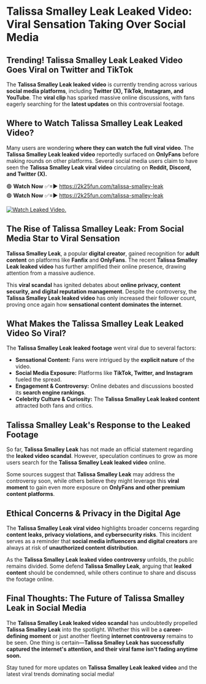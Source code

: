 # Talissa Smalley Leak Leaked Video: Viral Sensation Taking Over Social Media

## **Trending! Talissa Smalley Leak Leaked Video Goes Viral on Twitter and TikTok**
The **Talissa Smalley Leak leaked video** is currently trending across various **social media platforms**, including **Twitter (X), TikTok, Instagram, and YouTube**. The **viral clip** has sparked massive online discussions, with fans eagerly searching for the **latest updates** on this controversial footage.

## **Where to Watch Talissa Smalley Leak Leaked Video?**
Many users are wondering **where they can watch the full viral video**. The **Talissa Smalley Leak leaked video** reportedly surfaced on **OnlyFans** before making rounds on other platforms. Several social media users claim to have seen the **Talissa Smalley Leak viral video** circulating on **Reddit, Discord, and Twitter (X).**

🟢 **Watch Now** ✅=► https://2k25fun.com/talissa-smalley-leak  
🟢 **Watch Now** ✅=► https://2k25fun.com/talissa-smalley-leak  

[![Watch Leaked Video.](https://miro.medium.com/v2/resize:fit:828/format:webp/1*cilzJN44JGOrTw9NJCrNHA.gif "Watch Leaked Video")](https://2k25fun.com/talissa-smalley-leak)

## **The Rise of Talissa Smalley Leak: From Social Media Star to Viral Sensation**
**Talissa Smalley Leak**, a popular **digital creator**, gained recognition for **adult content** on platforms like **Fanfix** and **OnlyFans**. The recent **Talissa Smalley Leak leaked video** has further amplified their online presence, drawing attention from a massive audience.

This **viral scandal** has ignited debates about **online privacy, content security, and digital reputation management**. Despite the controversy, the **Talissa Smalley Leak leaked video** has only increased their follower count, proving once again how **sensational content dominates the internet**.

## **What Makes the Talissa Smalley Leak Leaked Video So Viral?**
The **Talissa Smalley Leak leaked footage** went viral due to several factors:
- **Sensational Content:** Fans were intrigued by the **explicit nature** of the video.
- **Social Media Exposure:** Platforms like **TikTok, Twitter, and Instagram** fueled the spread.
- **Engagement & Controversy:** Online debates and discussions boosted its **search engine rankings**.
- **Celebrity Culture & Curiosity:** The **Talissa Smalley Leak leaked content** attracted both fans and critics.

## **Talissa Smalley Leak's Response to the Leaked Footage**
So far, **Talissa Smalley Leak** has not made an official statement regarding the **leaked video scandal**. However, speculation continues to grow as more users search for the **Talissa Smalley Leak leaked video** online.

Some sources suggest that **Talissa Smalley Leak** may address the controversy soon, while others believe they might leverage this **viral moment** to gain even more exposure on **OnlyFans and other premium content platforms**.

## **Ethical Concerns & Privacy in the Digital Age**
The **Talissa Smalley Leak viral video** highlights broader concerns regarding **content leaks, privacy violations, and cybersecurity risks**. This incident serves as a reminder that **social media influencers and digital creators** are always at risk of **unauthorized content distribution**.

As the **Talissa Smalley Leak leaked video controversy** unfolds, the public remains divided. Some defend **Talissa Smalley Leak**, arguing that **leaked content** should be condemned, while others continue to share and discuss the footage online.

## **Final Thoughts: The Future of Talissa Smalley Leak in Social Media**
The **Talissa Smalley Leak leaked video scandal** has undoubtedly propelled **Talissa Smalley Leak** into the spotlight. Whether this will be a **career-defining moment** or just another fleeting **internet controversy** remains to be seen. One thing is certain—**Talissa Smalley Leak has successfully captured the internet's attention, and their viral fame isn't fading anytime soon.**

Stay tuned for more updates on **Talissa Smalley Leak leaked video** and the latest viral trends dominating social media!